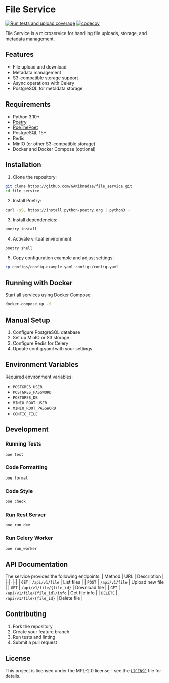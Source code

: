 # File Service

[![Run tests and upload coverage](https://github.com/GAKiknadze/file_service/actions/workflows/test.yml/badge.svg)](https://github.com/GAKiknadze/file_service/actions/workflows/test.yml)
[![codecov](https://codecov.io/gh/GAKiknadze/file_service/graph/badge.svg?token=32FBC0EVSN)](https://codecov.io/gh/GAKiknadze/file_service)

File Service is a microservice for handling file uploads, storage, and metadata management.

## Features

- File upload and download
- Metadata management
- S3-compatible storage support
- Async operations with Celery
- PostgreSQL for metadata storage

## Requirements

- Python 3.10+
- [Poetry](https://python-poetry.org/)
- [PoeThePoet](https://poethepoet.natn.io/index.html)
- PostgreSQL 15+
- Redis
- MinIO (or other S3-compatible storage)
- Docker and Docker Compose (optional)

## Installation

1. Clone the repository:
```bash
git clone https://github.com/GAKiknadze/file_service.git
cd file_service
```

2. Install Poetry:
```bash
curl -sSL https://install.python-poetry.org | python3 -
```

3. Install dependencies:
```bash
poetry install
```

4. Activate virtual environment:
```bash
poetry shell
```

5. Copy configuration example and adjust settings:
```bash
cp configs/config.example.yaml configs/config.yaml
```

## Running with Docker

Start all services using Docker Compose:

```bash
docker-compose up -d
```

## Manual Setup

1. Configure PostgreSQL database
2. Set up MinIO or S3 storage
3. Configure Redis for Celery
4. Update config.yaml with your settings

## Environment Variables

Required environment variables:
- `POSTGRES_USER`
- `POSTGRES_PASSWORD`
- `POSTGRES_DB`
- `MINIO_ROOT_USER`
- `MINIO_ROOT_PASSWORD`
- `CONFIG_FILE`

## Development

### Running Tests

```bash
poe test
```

### Code Formatting
```bash
poe format
```

### Code Style

```bash
poe check
```

### Run Rest Server

```bash
poe run_dev
```

### Run Celery Worker

```bash
poe run_worker
```

## API Documentation

The service provides the following endpoints:
| Method | URL | Description |
|-|-|-|
| `GET` | `/api/v1/file` | List files |
| `POST` | `/api/v1/file` | Upload new file |
| `GET` | `/api/v1/file/{file_id}` | Download file |
| `GET` | `/api/v1/file/{file_id}/info` | Get file info |
| `DELETE` | `/api/v1/file/{file_id}` | Delete file |

## Contributing

1. Fork the repository
2. Create your feature branch
3. Run tests and linting
4. Submit a pull request

## License

This project is licensed under the MPL-2.0 license - see the [`LICENSE`](./LICENSE) file for details.

